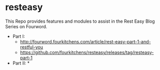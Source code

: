 # resteasy
This Repo provides features and modules to assist in the Rest Easy Blog Series on Fourword.

* Part I: 
  * http://fourword.fourkitchens.com/article/rest-easy-part-1-and-restful-you
  * https://github.com/fourkitchens/resteasy/releases/tag/resteasy-part-1
* Part II:
  * 
